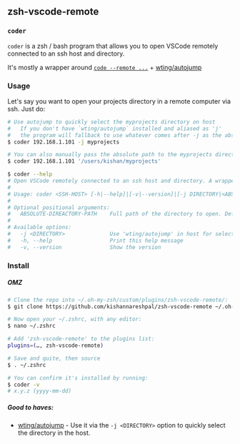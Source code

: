## zsh-vscode-remote

### `coder`

`coder` is a zsh / bash program that allows you to open VSCode remotely connected to an ssh host and directory.

It's mostly a wrapper around [`code --remote ...`](https://code.visualstudio.com/docs/remote/ssh) + [wting/autojump](https://github.com/wting/autojump)

### Usage

Let's say you want to open your projects directory in a remote computer via ssh. Just do:
```bash
# Use autojump to quickly select the myprojects directory on host
#   If you don't have `wting/autojump` installed and aliased as 'j'
#   the program will fallback to use whatever comes after -j as the absolute path.
$ coder 192.168.1.101 -j myprojects

# You can also manually pass the absolute path to the myprojects directory on host
$ coder 192.168.1.101 '/users/kishan/myprojects'
```

```bash
$ coder --help
# Open VSCode remotely connected to an ssh host and directory. A wrapper around 'code --remote ...'
# 
# Usage: coder <SSH-HOST> [-h|--help]|[-v|--version]|[-j DIRECTORY|<ABSOLUTE-DIRECTORY-PATH>]
# 
# Optional positional arguments:
#   ABSOLUTE-DIREACTORY-PATH    Full path of the directory to open. Defaults to no directory.
# 
# Available options:
#   -j <DIRECTORY>              Use 'wting/autojump' in host for selecting the DIRECTORY to open
#   -h, --help                  Print this help message
#   -v, --version               Show the version
```

### Install

##### OMZ
```bash
# Clone the repo into ~/.oh-my-zsh/custom/plugins/zsh-vscode-remote/:
$ git clone https://github.com/kishannareshpal/zsh-vscode-remote ~/.oh-my-zsh/custom/plugins/zsh-vscode-remote

# Now open your ~/.zshrc, with any editor:
$ nano ~/.zshrc

# Add 'zsh-vscode-remote' to the plugins list:
plugins=(…, zsh-vscode-remote)

# Save and quite, then source
$ . ~/.zshrc

# You can confirm it's installed by running:
$ coder -v
# x.y.z (yyyy-mm-dd)
```

##### Good to haves:
  * [wting/autojump](https://github.com/wting/autojump) - Use it via the `-j <DIRECTORY>` option
  to quickly select the directory in the host.

